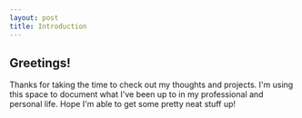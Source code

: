 ```yaml
---
layout: post
title: Introduction
---
```


## **Greetings!**

Thanks for taking the time to check out my thoughts and projects. I'm using this space to document what I've been up to in my professional and personal life. Hope I'm able to get some pretty neat stuff up!
